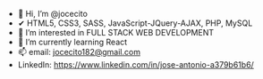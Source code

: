 - 👋 Hi, I’m @jocecito
- ✔ HTML5, CSS3, SASS, JavaScript-JQuery-AJAX, PHP, MySQL
- 👀 I’m interested in FULL STACK WEB DEVELOPMENT 
- 🌱 I’m currently learning React
- 📫 email: jocecito182@gmail.com
- LinkedIn: https://www.linkedin.com/in/jose-antonio-a379b61b6/
